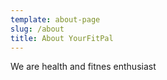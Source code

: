 ```yaml
---
template: about-page
slug: /about
title: About YourFitPal
---
```

We are health and fitnes enthusiast